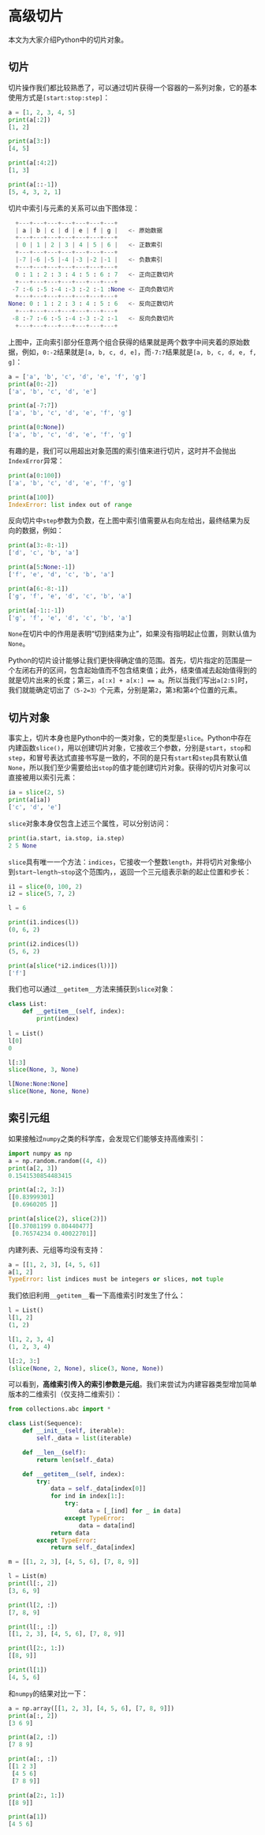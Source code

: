 # 高级切片

本文为大家介绍Python中的切片对象。

## 切片

切片操作我们都比较熟悉了，可以通过切片获得一个容器的一系列对象，它的基本使用方式是`[start:stop:step]`：

```python
a = [1, 2, 3, 4, 5]
print(a[:2])
[1, 2]

print(a[3:])
[4, 5]

print(a[:4:2])
[1, 3]

print(a[::-1])
[5, 4, 3, 2, 1]
```

切片中索引与元素的关系可以由下图体现：

```python
  +---+---+---+---+---+---+---+
  | a | b | c | d | e | f | g |   <- 原始数据
  +---+---+---+---+---+---+---+
  | 0 | 1 | 2 | 3 | 4 | 5 | 6 |   <- 正数索引
  +---+---+---+---+---+---+---+
  |-7 |-6 |-5 |-4 |-3 |-2 |-1 |   <- 负数索引
  +---+---+---+---+---+---+---+
  0 : 1 : 2 : 3 : 4 : 5 : 6 : 7   <- 正向正数切片
  +---+---+---+---+---+---+---+
 -7 :-6 :-5 :-4 :-3 :-2 :-1 :None <- 正向负数切片
  +---+---+---+---+---+---+---+
None: 0 : 1 : 2 : 3 : 4 : 5 : 6   <- 反向正数切片
  +---+---+---+---+---+---+---+
 -8 :-7 :-6 :-5 :-4 :-3 :-2 :-1   <- 反向负数切片
  +---+---+---+---+---+---+---+
```

上图中，正向索引部分任意两个组合获得的结果就是两个数字中间夹着的原始数据，例如，`0:-2`结果就是`[a, b, c, d, e]`，而`-7:7`结果就是`[a, b, c, d, e, f, g]`：

```python
a = ['a', 'b', 'c', 'd', 'e', 'f', 'g']
print(a[0:-2])
['a', 'b', 'c', 'd', 'e']

print(a[-7:7])
['a', 'b', 'c', 'd', 'e', 'f', 'g']

print(a[0:None])
['a', 'b', 'c', 'd', 'e', 'f', 'g']
```

有趣的是，我们可以用超出对象范围的索引值来进行切片，这时并不会抛出`IndexError`异常：

```python
print(a[0:100])
['a', 'b', 'c', 'd', 'e', 'f', 'g']

print(a[100])
IndexError: list index out of range
```

反向切片中`step`参数为负数，在上图中索引值需要从右向左给出，最终结果为反向的数据，例如：

```python
print(a[3:-8:-1])
['d', 'c', 'b', 'a']

print(a[5:None:-1])
['f', 'e', 'd', 'c', 'b', 'a']

print(a[6:-8:-1])
['g', 'f', 'e', 'd', 'c', 'b', 'a']

print(a[-1::-1])
['g', 'f', 'e', 'd', 'c', 'b', 'a']
```

`None`在切片中的作用是表明“切到结束为止”，如果没有指明起止位置，则默认值为`None`。

Python的切片设计能够让我们更快得确定值的范围。首先，切片指定的范围是一个左闭右开的区间，包含起始值而不包含结束值；此外，结束值减去起始值得到的就是切片出来的长度；第三，`a[:x] + a[x:] == a`。所以当我们写出`a[2:5]`时，我们就能确定切出了`（5-2=3）`个元素，分别是第`2`，第`3`和第`4`个位置的元素。

## 切片对象

事实上，切片本身也是Python中的一类对象，它的类型是`slice`。Python中存在内建函数`slice()`，用以创建切片对象，它接收三个参数，分别是`start`，`stop`和`step`，和冒号表达式直接书写是一致的，不同的是只有`start`和`step`具有默认值`None`，所以我们至少需要给出`stop`的值才能创建切片对象。获得的切片对象可以直接被用以索引元素：

```python
ia = slice(2, 5)
print(a[ia])
['c', 'd', 'e']
```

`slice`对象本身仅包含上述三个属性，可以分别访问：

```python
print(ia.start, ia.stop, ia.step)
2 5 None
```

`slice`具有唯一一个方法：`indices`，它接收一个整数`length`，并将切片对象缩小到`start~length~stop`这个范围内，，返回一个三元组表示新的起止位置和步长：

```python
i1 = slice(0, 100, 2)
i2 = slice(5, 7, 2)

l = 6

print(i1.indices(l))
(0, 6, 2)

print(i2.indices(l))
(5, 6, 2)

print(a[slice(*i2.indices(l))])
['f']
```

我们也可以通过`__getitem__`方法来捕获到`slice`对象：

```python
class List:
    def __getitem__(self, index):
        print(index)
        
l = List()
l[0]
0

l[:3]
slice(None, 3, None)

l[None:None:None]
slice(None, None, None)
```

## 索引元组

如果接触过`numpy`之类的科学库，会发现它们能够支持高维索引：

```python
import numpy as np
a = np.random.random((4, 4))
print(a[2, 3])
0.1541530854483415

print(a[:2, 3:])
[[0.83999301]
 [0.6960205 ]]

print(a[slice(2), slice(2)])
[[0.37081199 0.80440477]
 [0.76574234 0.40022701]]
```

内建列表、元组等均没有支持：

```python
a = [[1, 2, 3], [4, 5, 6]]
a[1, 2]
TypeError: list indices must be integers or slices, not tuple
```

我们依旧利用`__getitem__`看一下高维索引时发生了什么：

```python
l = List()
l[1, 2]
(1, 2)

l[1, 2, 3, 4]
(1, 2, 3, 4)

l[:2, 3:]
(slice(None, 2, None), slice(3, None, None))
```

可以看到，**高维索引传入的索引参数是元组**。我们来尝试为内建容器类型增加简单版本的二维索引（仅支持二维索引）：

```python
from collections.abc import *

class List(Sequence):
    def __init__(self, iterable):
        self._data = list(iterable)

    def __len__(self):
        return len(self._data)

    def __getitem__(self, index):
        try:
            data = self._data[index[0]]
            for ind in index[1:]:
                try:
                    data = [_[ind] for _ in data]
                except TypeError:
                    data = data[ind]
            return data
        except TypeError:
            return self._data[index]

m = [[1, 2, 3], [4, 5, 6], [7, 8, 9]]

l = List(m)
print(l[:, 2])
[3, 6, 9]

print(l[2, :])
[7, 8, 9]

print(l[:, :])
[[1, 2, 3], [4, 5, 6], [7, 8, 9]]

print(l[2:, 1:])
[[8, 9]]

print(l[1])
[4, 5, 6]
```

和`numpy`的结果对比一下：

```python
a = np.array([[1, 2, 3], [4, 5, 6], [7, 8, 9]])
print(a[:, 2])
[3 6 9]

print(a[2, :])
[7 8 9]

print(a[:, :])
[[1 2 3]
 [4 5 6]
 [7 8 9]]

print(a[2:, 1:])
[[8 9]]

print(a[1])
[4 5 6]
```